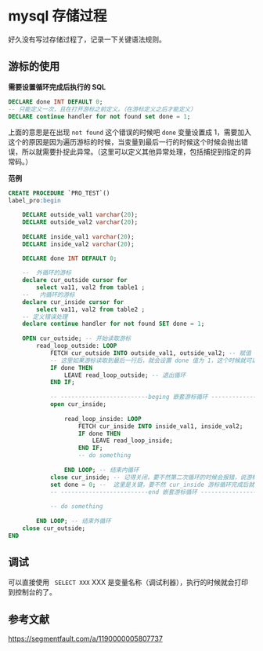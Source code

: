 # mysql 存储过程

好久没有写过存储过程了，记录一下关键语法规则。

## 游标的使用

**需要设置循环完成后执行的 SQL**

```sql
DECLARE done INT DEFAULT 0;
-- 只能定义一次，且在打开游标之前定义。（在游标定义之后才能定义）
DECLARE continue handler for not found set done = 1;
```
上面的意思是在出现 `not found` 这个错误的时候吧 `done` 变量设置成 1，需要加入这个的原因是因为遍历游标的时候，当变量到最后一行的时候这个时候会抛出错误，所以就需要扑捉此异常。（这里可以定义其他异常处理，包括捕捉到指定的异常码。）

**范例**

```sql
CREATE PROCEDURE `PRO_TEST`()
label_pro:begin

	DECLARE outside_val1 varchar(20);
	DECLARE outside_val2 varchar(20);
	   
	DECLARE inside_val1 varchar(20);
	DECLARE inside_val2 varchar(20);
        
	DECLARE done INT DEFAULT 0;

	--  外循环的游标
	declare cur_outside cursor for
		select va11, val2 from table1 ;
	--   内循环的游标
	declare cur_inside cursor for
		select va11, val2 from table2 ;  
    -- 定义错误处理        
	declare continue handler for not found SET done = 1;
	
	OPEN cur_outside; -- 开始读取游标
		read_loop_outside: LOOP
			FETCH cur_outside INTO outside_val1, outside_val2; -- 赋值
			-- 这里如果游标读取到最后一行后，就会设置 done 值为 1，这个时候就可以退出循环了。
			IF done THEN
				LEAVE read_loop_outside; -- 退出循环
			END IF;
			 
			-- -------------------------beging 嵌套游标循环 -------------------------
			open cur_inside;
						
				read_loop_inside: LOOP
					FETCH cur_inside INTO inside_val1, inside_val2;
					IF done THEN
						LEAVE read_loop_inside;
					END IF;
					-- do something	
						
				END LOOP; -- 结束内循环
			close cur_inside; -- 记得关闭，要不然第二次循环的时候会报错，说游标已经打开了		
			set done = 0; --  这里是关键，要不然 cur_inside 游标循环完成后就会出现退出情况了
			-- -------------------------end 嵌套游标循环 ----------------------------
			
			-- do something
			
		END LOOP; -- 结束外循环
	close cur_outside;
END
```
## 调试
可以直接使用 ` SELECT XXX` XXX 是变量名称（调试利器），执行的时候就会打印到控制台的了。

## 参考文献
https://segmentfault.com/a/1190000005807737

